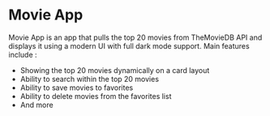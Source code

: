 # Movie App
Movie App is an app that pulls the top 20 movies from TheMovieDB API and displays it using a modern UI with full dark mode support.
Main features include :
* Showing the top 20 movies dynamically on a card layout
* Ability to search within the top 20 movies
* Ability to save movies to favorites
* Ability to delete movies from the favorites list
* And more
## 
